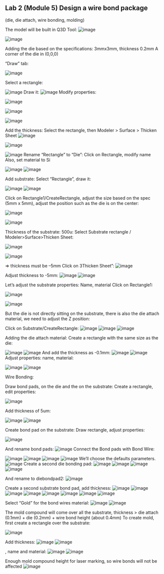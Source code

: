 
## Lab 2 (Module 5) Design a wire bond package 

(die, die attach, wire bonding, molding)

The model will be built in Q3D Tool:
![image](https://github.com/user-attachments/assets/a410152a-0c3c-43d5-a6bf-f40e39225094)


![image](https://github.com/user-attachments/assets/c43094d7-31e0-4d86-8053-33402b8190f8)

Adding the die based on the specifications:
3mmx3mm, thickness 0.2mm
A corner of the die in (0,0,0)

“Draw” tab:

![image](https://github.com/user-attachments/assets/7fc1b8ba-d2bc-4a36-99da-4e5f84476642)

Select a rectangle:

![image](https://github.com/user-attachments/assets/8e070e95-49a7-47d8-9581-da8126605655)
Draw it:
![image](https://github.com/user-attachments/assets/119d79d9-7e84-4158-94b5-ba64b0ab97ff)
Modify properties:

![image](https://github.com/user-attachments/assets/49623f1a-f4b3-471f-828a-043aa4dd9e0f)

![image](https://github.com/user-attachments/assets/5d02aae4-d6cc-4c4d-9b0a-c88091939e46)

![image](https://github.com/user-attachments/assets/fd9e30d7-2f2a-4a5f-9d05-1d72fe5f0289)

Add the thickness:
Select the rectangle, then
Modeler > Surface > Thicken Sheet
![image](https://github.com/user-attachments/assets/69404a9a-6cd4-4a3c-901c-53c931f3f192)

![image](https://github.com/user-attachments/assets/542cfa55-ba50-4111-95e1-7b84345fa860)

![image](https://github.com/user-attachments/assets/ba21b5a0-bb11-4849-92f7-b81875cfe10c)
Rename “Rectangle” to “Die”:
Click on Rectangle, modify name
Also, set material to Si

![image](https://github.com/user-attachments/assets/97a6a2ba-3fa3-4457-84c1-5e3d71efddc6)
![image](https://github.com/user-attachments/assets/c23f5ce9-b933-4ff1-ac39-5232b3d8573c)


Add substrate:
Select “Rectangle”, draw it:


![image](https://github.com/user-attachments/assets/983e1f87-0b75-4e67-a099-05326a09faad)
![image](https://github.com/user-attachments/assets/f3518ae2-3583-4595-9814-9f25fe04552d)

Click on Rectangle1/CreateRectangle, adjust the size based on the spec (5mm x 5mm), adjust the position such as the die is on the center:

![image](https://github.com/user-attachments/assets/f5686aec-69af-4943-a675-70a659c9defb)

![image](https://github.com/user-attachments/assets/cdf34ad5-67b1-4d9a-ad20-3884e8a6ba8d)


Thickness of the substrate: 500u:
Select Substrate rectangle / Modeler>Surface>Thicken Sheet:

![image](https://github.com/user-attachments/assets/aceea74e-24c2-4c9e-ad5b-60e4cc140a34)

![image](https://github.com/user-attachments/assets/97cceb4a-5467-4304-8490-93878c783224)

=> thickness must be –5mm
Click on 3Thicken Sheet”:
![image](https://github.com/user-attachments/assets/24f8abb9-47a9-4577-923d-b155dd3f67da)

Adjust thickness to -5mm:
![image](https://github.com/user-attachments/assets/b702fe8e-2202-4c07-b304-574c5892f8a2)
![image](https://github.com/user-attachments/assets/2c75dfbb-3173-4f7a-a2e7-aa64997b1500)

Let’s adjust the substrate properties: Name, material
Click on Rectangle1:

![image](https://github.com/user-attachments/assets/95d010a4-4474-4cef-b335-6b3747fdfcd0)

![image](https://github.com/user-attachments/assets/fa62aec0-5313-4b44-b7b2-79d5d445f943)


But the die is not directly sitting on the substrate, there is also the die attach material, we need to adjust the Z position:

Click on Substrate/CreateRectangle:
![image](https://github.com/user-attachments/assets/194cc3b0-12e1-4354-8bdb-27692731e4d2)
![image](https://github.com/user-attachments/assets/dc7da8f5-5514-40d4-a014-fcf40f749bc1)
![image](https://github.com/user-attachments/assets/68af986c-3cc7-4889-9e29-e11cb7ca469e)

Adding the die attach material:
Create a rectangle with the same size as the die:

![image](Picture1.png)
![image](Picture2.png)
And add the thickness as -0.1mm:
![image](Picture3.png)
![image](Picture4.png)
Adjust properties: name, material:

![image](Picture5.png)
![image](Picture6.png)

Wire Bonding:

Draw bond pads, on the die and the on the substrate:
Create a rectangle, edit properties:

![image](Picture7.png)

Add thickness of 5um:

![image](Picture8.png)
![image](Picture9.png)


Create bond pad on the substrate:
Draw rectangle, adjust properties:

![image](Picture10.png)

And rename bond pads:
![image](Picture11.png)
Connect the Bond pads with Bond Wire:

![image](Picture12.png)
![image](Picture13.png)
![image](Picture14.png)
![image](Picture15.png)
We’ll choose the defaults parameters.
![image](Picture16.png)
Create a second die bonding pad:
![image](Picture17.png)
![image](Picture18.png)
![image](Picture19.png)
![image](Picture20.png)

And rename to diebondpad2:
![image](Picture21.png)

Create a second substrate bond pad, add thickness:
![image](Picture22.png)
![image](Picture23.png)
![image](Picture24.png)
![image](Picture25.png)
![image](Picture26.png)
![image](Picture27.png)
![image](Picture28.png)
![image](Picture29.png)

Select “Gold” for the bond wires material:
![image](Picture30.png)
![image](Picture31.png)

The mold compound will come over all the substrate, thickness > die attach (0.1mm) + die (0.2mm) + wire bond height (about 0.4mm)
To create mold, first create a rectangle over the substrate:

![image](Picture32.png)

Add thickness:
![image](Picture33.png)
![image](Picture34.png)

, name and material:
![image](Picture35.png)
![image](Picture36.png)

Enough mold compound height for laser marking, so wire bonds will not be affected
![image](Picture37.png)


